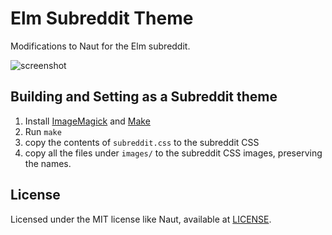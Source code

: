 # Elm Subreddit Theme

Modifications to Naut for the Elm subreddit.

![screenshot](http://i.imgur.com/8RF0zIv.jpg)

## Building and Setting as a Subreddit theme

1.  Install [ImageMagick](http://imagemagick.org/script/index.php) and [Make](https://www.gnu.org/software/make/)
2.  Run `make`
3.  copy the contents of `subreddit.css` to the subreddit CSS
4.  copy all the files under `images/` to the subreddit CSS images, preserving the names.

## License

Licensed under the MIT license like Naut, available at [LICENSE](LICENSE).
